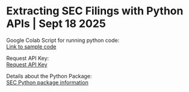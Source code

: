 # Extracting SEC Filings with Python APIs | Sept 18 2025
Google Colab Script for running python code:  
[Link to sample code](https://colab.research.google.com/drive/1tBBeRm9H1dRAV0jKgSIVjaLlvH8vz3-r?usp=sharing)

Request API Key:  
[Request API Key](https://sec-api.io/)

Details about the Python Package:  
[SEC Python package information](https://pypi.org/project/sec-api)
